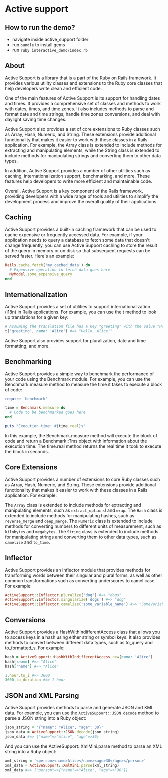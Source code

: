 # Active support

## How to run the demo?

- navigate inside active_support folder
- run `bundle` to install gems
- run `ruby interactive_demo/index.rb`

## About

Active Support is a library that is a part of the Ruby on Rails framework. It provides various utility classes and extensions to the Ruby core classes that help developers write clean and efficient code.

One of the main features of Active Support is its support for handling dates and times. It provides a comprehensive set of classes and methods to work with dates, times, and time zones. It also includes methods to parse and format date and time strings, handle time zones conversions, and deal with daylight saving time changes.

Active Support also provides a set of core extensions to Ruby classes such as Array, Hash, Numeric, and String. These extensions provide additional functionality that makes it easier to work with these classes in a Rails application. For example, the Array class is extended to include methods for extracting and manipulating elements, while the String class is extended to include methods for manipulating strings and converting them to other data types.

In addition, Active Support provides a number of other utilities such as caching, internationalization support, benchmarking, and more. These features help developers to write more efficient and maintainable code.

Overall, Active Support is a key component of the Rails framework, providing developers with a wide range of tools and utilities to simplify the development process and improve the overall quality of their applications.

## Caching

Active Support provides a built-in caching framework that can be used to cache expensive or frequently accessed data. For example, if your application needs to query a database to fetch some data that doesn't change frequently, you can use Active Support caching to store the result of the query in memory or on disk so that subsequent requests can be served faster. Here's an example:

```ruby
Rails.cache.fetch('my_cached_data') do
  # Expensive operation to fetch data goes here
  MyModel.some_expensive_query
end
```

## Internationalization

Active Support provides a set of utilities to support internationalization (i18n) in Rails applications. For example, you can use the t method to look up translations for a given key:

```ruby
# Assuming the translation file has a key "greeting" with the value "Hello, %{name}!"
t('greeting', name: 'Alice') #=> "Hello, Alice!"
```

Active Support also provides support for pluralization, date and time formatting, and more.

## Benchmarking

Active Support provides a simple way to benchmark the performance of your code using the Benchmark module. For example, you can use the Benchmark.measure method to measure the time it takes to execute a block of code:

```ruby
require 'benchmark'

time = Benchmark.measure do
  # Code to be benchmarked goes here
end

puts "Execution time: #{time.real}s"
```

In this example, the Benchmark.measure method will execute the block of code and return a Benchmark::Tms object with information about the execution time. The time.real method returns the real time it took to execute the block in seconds.

## Core Extensions

Active Support provides a number of extensions to core Ruby classes such as Array, Hash, Numeric, and String. These extensions provide additional functionality that makes it easier to work with these classes in a Rails application. For example:

The `Array` class is extended to include methods for extracting and manipulating elements, such as `extract_options`! and `wrap`.
The `Hash` class is extended to include methods for manipulating hashes, such as `reverse_merge` and `deep_merge`.
The `Numeric` class is extended to include methods for converting numbers to different units of measurement, such as `kilobytes` and `megabytes`.
The `String` class is extended to include methods for manipulating strings and converting them to other data types, such as `camelize` and `to_time`.

## Inflector

Active Support provides an Inflector module that provides methods for transforming words between their singular and plural forms, as well as other common transformations such as converting underscores to camel case. For example:

 ```ruby
ActiveSupport::Inflector.pluralize('dog') #=> "dogs"
ActiveSupport::Inflector.singularize('dogs') #=> "dog"
ActiveSupport::Inflector.camelize('some_variable_name') #=> "SomeVariableName"
```

## Conversions

Active Support provides a HashWithIndifferentAccess class that allows you to access keys in a hash using either string or symbol keys. It also provides methods to convert between different data types, such as to_query and to_formatted_s. For example:

```ruby
hash = ActiveSupport::HashWithIndifferentAccess.new(name: 'Alice')
hash[:name] #=> "Alice"
hash['name'] #=> "Alice"

1.hour.to_i #=> 3600
3600.to_duration #=> 1 hour
```

## JSON and XML Parsing

Active Support provides methods to parse and generate JSON and XML data. For example, you can use the `ActiveSupport::JSON.decode` method to parse a JSON string into a Ruby object:

```ruby
json_string = '{"name": "Alice", "age": 30}'
json_data = ActiveSupport::JSON.decode(json_string)
json_data #=> {"name"=>"Alice", "age"=>30}

```

And you can use the ActiveSupport::XmlMini.parse method to parse an XML string into a Ruby object:

```ruby
xml_string = '<person><name>Alice</name><age>30</age></person>'
xml_data = ActiveSupport::XmlMini.parse(xml_string)
xml_data #=> {"person"=>{"name"=>"Alice", "age"=>"30"}}
```
